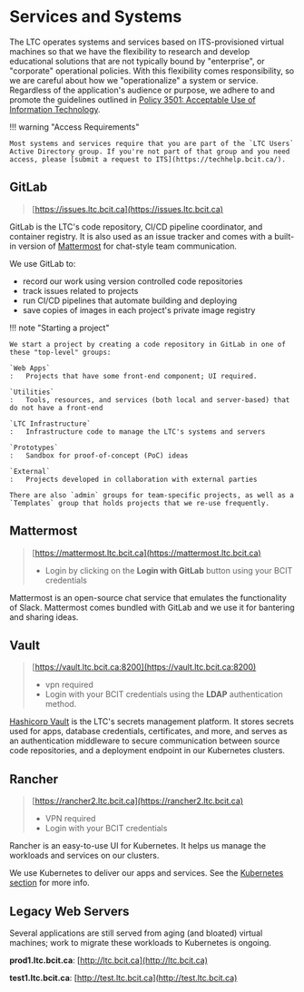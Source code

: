 # Services and Systems

The LTC operates systems and services based on ITS-provisioned virtual machines so that we have the flexibility to research and develop educational solutions that are not typically bound by "enterprise", or "corporate" operational policies. With this flexibility comes responsibility, so we are careful about how we "operationalize" a system or service. Regardless of the application's audience or purpose, we adhere to and promote the guidelines outlined in [Policy 3501: Acceptable Use of Information Technology](https://www.bcit.ca/files/pdf/policies/3501.pdf).

!!! warning "Access Requirements"

    Most systems and services require that you are part of the `LTC Users` Active Directory group. If you're not part of that group and you need access, please [submit a request to ITS](https://techhelp.bcit.ca/).

## GitLab

> [https://issues.ltc.bcit.ca](https://issues.ltc.bcit.ca)

GitLab is the LTC's code repository, CI/CD pipeline coordinator, and container registry. It is also used as an issue tracker and comes with a built-in version of [Mattermost](https://mattermost.com/) for chat-style team communication.

We use GitLab to:

* record our work using version controlled code repositories
* track issues related to projects
* run CI/CD pipelines that automate building and deploying
* save copies of images in each project's private image registry

!!! note "Starting a project"

    We start a project by creating a code repository in GitLab in one of these "top-level" groups:

    `Web Apps`
    :   Projects that have some front-end component; UI required.

    `Utilities`
    :   Tools, resources, and services (both local and server-based) that do not have a front-end

    `LTC Infrastructure`
    :   Infrastructure code to manage the LTC's systems and servers

    `Prototypes`
    :   Sandbox for proof-of-concept (PoC) ideas

    `External`
    :   Projects developed in collaboration with external parties

    There are also `admin` groups for team-specific projects, as well as a `Templates` group that holds projects that we re-use frequently.

## Mattermost

> [https://mattermost.ltc.bcit.ca](https://mattermost.ltc.bcit.ca)
>
> * Login by clicking on the **Login with GitLab** button using your BCIT credentials

Mattermost is an open-source chat service that emulates the functionality of Slack. Mattermost comes bundled with GitLab and we use it for bantering and sharing ideas.

## Vault

> [https://vault.ltc.bcit.ca:8200](https://vault.ltc.bcit.ca:8200)
>
> * vpn required
> * Login with your BCIT credentials using the **LDAP** authentication method.

[Hashicorp Vault](https://vaultproject.io) is the LTC's secrets management platform. It stores secrets used for apps, database credentials, certificates, and more, and serves as an authentication middleware to secure communication between source code repositories, and a deployment endpoint in our Kubernetes clusters.

## Rancher

> [https://rancher2.ltc.bcit.ca](https://rancher2.ltc.bcit.ca)
>
> * VPN required
> * Login with your BCIT credentials

Rancher is an easy-to-use UI for Kubernetes. It helps us manage the workloads and services on our clusters.

We use Kubernetes to deliver our apps and services. See the [Kubernetes section](1_kubernetes/index.md) for more info.

## Legacy Web Servers

Several applications are still served from aging (and bloated) virtual machines; work to migrate these workloads to Kubernetes is ongoing.

**prod1.ltc.bcit.ca**: [http://ltc.bcit.ca](http://ltc.bcit.ca)

**test1.ltc.bcit.ca**: [http://test.ltc.bcit.ca](http://test.ltc.bcit.ca)
